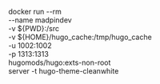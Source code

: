 docker run --rm \
  --name madpindev \
  -v ${PWD}:/src \
  -v ${HOME}/hugo_cache:/tmp/hugo_cache \
  -u 1002:1002 \
  -p 1313:1313 \
  hugomods/hugo:exts-non-root \
  server -t  hugo-theme-cleanwhite
